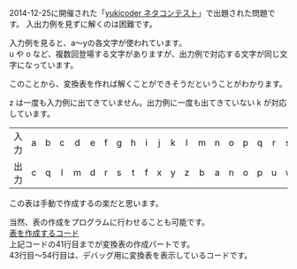 2014-12-25に開催された「[yukicoder ネタコンテスト](https://yukicoder.me/contests/69)」で出題された問題です。
入出力例を見ずに解くのは困難です。

入力例を見ると、a～yの各文字が使われています。  
u や o など、複数回登場する文字がありますが、出力例で対応する文字が同じ文字になっています。

このことから、変換表を作れば解くことができそうだということがわかります。

z は一度も入力例に出てきていません。出力例に一度も出てきていない k が対応しています。

||||||||||||||||||||||||||||
|:-:|:-:|:-:|:-:|:-:|:-:|:-:|:-:|:-:|:-:|:-:|:-:|:-:|:-:|:-:|:-:|:-:|:-:|:-:|:-:|:-:|:-:|:-:|:-:|:-:|:-:|:-:|
|入力|a|b|c|d|e|f|g|h|i|j|k|l|m|n|o|p|q|r|s|t|u|v|w|x|y|z|
|出力|c|q|l|m|d|r|s|t|f|x|y|z|b|a|n|o|p|u|v|w|e|g|h|i|j|k|

この表は手動で作成するの楽だと思います。

当然、表の作成をプログラムに行わせることも可能です。  
[表を作成するコード][1]  
上記コードの41行目までが変換表の作成パートです。  
43行目～54行目は、デバッグ用に変換表を表示しているコードです。

[1]: https://yukicoder.me/submissions/336567  
